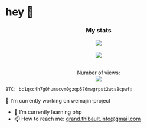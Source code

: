 # hey 👋
<div align="center">
    <h3>My stats</h3>
    <img src="https://github-readme-stats.vercel.app/api?username=ThibaultGRAND&show_icons=true&theme=jolly&count_private=true" /><br /><br />
    <img align="center" src="https://github-readme-stats.vercel.app/api/top-langs/?username=ThibaultGRAND&layout=compact&theme=jolly&count_private=true" /><br />
</div>

<p align="center">
    <br>Number of views: <br>
    <img src="https://profile-counter.glitch.me/ThibaultGRAND/count.svg" />
</p>

```js
BTC: bc1qxc4h7g0humscvm0gzqp576mwgrpst2wcs8cpwf;
```



🔭 I’m currently working on wemajin-project
- 🌱 I’m currently learning php
- 📫 How to reach me: grand.thibault.info@gmail.com
